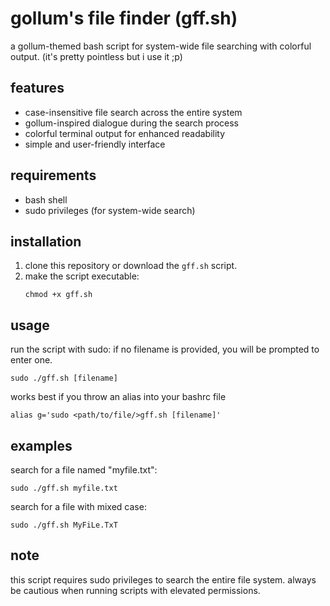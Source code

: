 # gollum's file finder (gff.sh)

a gollum-themed bash script for system-wide file searching with colorful output. (it's pretty pointless but i use it ;p)

## features

- case-insensitive file search across the entire system
- gollum-inspired dialogue during the search process
- colorful terminal output for enhanced readability
- simple and user-friendly interface

## requirements

- bash shell
- sudo privileges (for system-wide search)

## installation

1. clone this repository or download the `gff.sh` script.
2. make the script executable:
   ```
   chmod +x gff.sh
   ```

## usage

run the script with sudo:
if no filename is provided, you will be prompted to enter one.

```
sudo ./gff.sh [filename]
```

works best if you throw an alias into your bashrc file
```
alias g='sudo <path/to/file/>gff.sh [filename]'
```

## examples

search for a file named "myfile.txt":
```
sudo ./gff.sh myfile.txt
```

search for a file with mixed case:
```
sudo ./gff.sh MyFiLe.TxT
```

## note

this script requires sudo privileges to search the entire file system. always be cautious when running scripts with elevated permissions.

